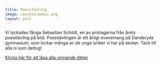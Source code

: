 ```yaml
---
title: Poesitävling
image: /assets/poesi.png
layout: post
---
```


Vi lyckades fånga Sebastian Schildt, en av pristagarna från årets poesitävling på bild. Poesitävlingen är ett årligt evenemang på Danderyds gymnasium, som lockar många av de unga lyriker vi har på skolan. Tack till alla ni som deltog!

[Klicka här för att läsa alla vinnande dikter](/assets/vinnardikterna2018.pdf)
